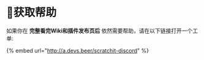# 📕获取帮助

如果你在 **完整看完Wiki和插件发布页后** 依然需要帮助，请在以下链接打开一个工单: 

{% embed url="http://a.devs.beer/scratchit-discord" %}



